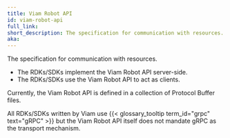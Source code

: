 ```yaml
---
title: Viam Robot API
id: viam-robot-api
full_link:
short_description: The specification for communication with resources.
aka:
---
```


The specification for communication with resources.

- The RDKs/SDKs implement the Viam Robot API server-side.
- The RDKs/SDKs use the Viam Robot API to act as clients.

Currently, the Viam Robot API is defined in a collection of Protocol Buffer files.

All RDKs/SDKs written by Viam use {{< glossary_tooltip term_id="grpc" text="gRPC" >}}  but the Viam Robot API itself does not mandate gRPC as the transport mechanism.
